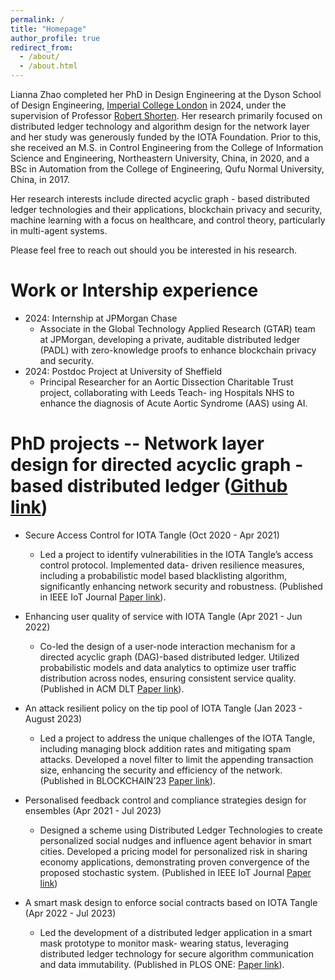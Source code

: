 ```yaml
---
permalink: /
title: "Homepage"
author_profile: true
redirect_from: 
  - /about/
  - /about.html
---
```


Lianna Zhao completed her PhD in Design Engineering at the Dyson School of Design Engineering, [Imperial College London](https://www.imperial.ac.uk) in 2024, under the supervision of Professor [Robert Shorten](https://robertshorten.com). 
Her research primarily focused on distributed ledger technology and algorithm design for the network layer and her study was generously funded by the IOTA Foundation. Prior to this, she received an M.S. in Control Engineering from the College of Information Science and Engineering, Northeastern University, China, in 2020, and a BSc in Automation from the College of Engineering, Qufu Normal University, China, in 2017.

Her research interests include directed acyclic graph - based distributed ledger technologies and their applications, blockchain privacy and security, machine learning with a focus on healthcare, and control theory, particularly in multi-agent systems.

Please feel free to reach out should you be interested in his research.



Work or Intership experience
======
* 2024: Internship at JPMorgan Chase
  * Associate in the Global Technology Applied Research (GTAR) team at JPMorgan, developing a private, auditable distributed ledger (PADL) with zero-knowledge proofs to enhance blockchain privacy and security.
* 2024: Postdoc Project at University of Sheffield
  * Principal Researcher for an Aortic Dissection Charitable Trust project, collaborating with Leeds Teach-
  ing Hospitals NHS to enhance the diagnosis of Acute Aortic Syndrome (AAS) using AI.

PhD projects -- Network layer design for directed acyclic graph - based distributed ledger ([Github link](https://github.com/Mona566))
======
* Secure Access Control for IOTA Tangle (Oct 2020 - Apr 2021)
  * Led a project to identify vulnerabilities in the IOTA Tangle’s access control protocol. Implemented data- driven resilience measures, including a probabilistic model based blacklisting algorithm, significantly enhancing network security and robustness. (Published in IEEE IoT Journal [Paper link](https://ieeexplore.ieee.org/abstract/document/9614345)).

* Enhancing user quality of service with IOTA Tangle  (Apr 2021 - Jun 2022)
  * Co-led the design of a user-node interaction mechanism for a directed acyclic graph (DAG)-based distributed ledger. Utilized probabilistic models and data analytics to optimize user traffic distribution across nodes, ensuring consistent service quality. (Published in ACM DLT [Paper link](https://dl.acm.org/doi/abs/10.1145/3604942)).

*  An attack resilient policy on the tip pool of IOTA Tangle  (Jan 2023 - August 2023)
   * Led a project to address the unique challenges of the IOTA Tangle, including managing block addition rates and mitigating spam attacks. Developed a novel filter to limit the appending transaction size, enhancing the security and efficiency of the network. (Published in BLOCKCHAIN’23 [Paper link](https://link.springer.com/chapter/10.1007/978-3-031-45155-3_39)).

* Personalised feedback control and compliance strategies design for ensembles (Apr 2021 - Jul 2023)
  * Designed a scheme using Distributed Ledger Technologies to create personalized social nudges and influence agent behavior in smart cities. Developed a pricing model for personalized risk in sharing economy applications, demonstrating proven convergence of the proposed stochastic system. (Published in IEEE IoT Journal [Paper link](https://ieeexplore.ieee.org/abstract/document/10193753))

*  A smart mask design to enforce social contracts based on IOTA Tangle (Apr 2022 - Jul 2023)
   * Led the development of a distributed ledger application in a smart mask prototype to monitor mask- wearing status, leveraging distributed ledger technology for secure algorithm communication and data immutability. (Published in PLOS ONE: [Paper link](https://journals.plos.org/plosone/article?id=10.1371/journal.pone.0292850)).




